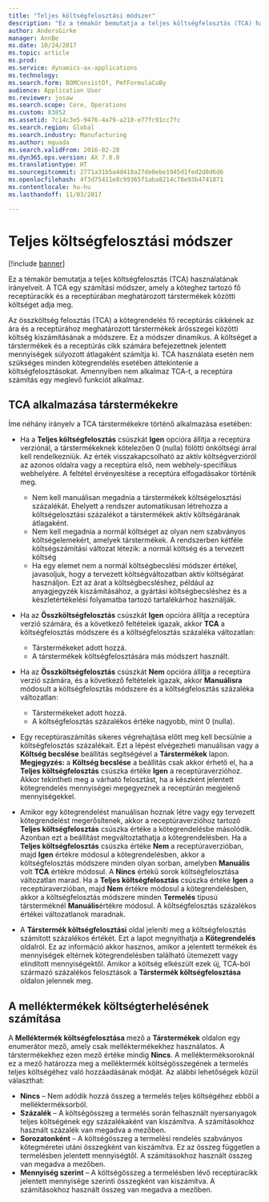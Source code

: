 ```yaml
---
title: "Teljes költségfelosztási módszer"
description: "Ez a témakör bemutatja a teljes költségfelosztás (TCA) használatának irányelveit. A TCA egy számítási módszer, amely a köteghez tartozó fő receptúracikk és a receptúrában meghatározott társtermékek közötti költséget adja meg."
author: AndersGirke
manager: AnnBe
ms.date: 10/24/2017
ms.topic: article
ms.prod: 
ms.service: dynamics-ax-applications
ms.technology: 
ms.search.form: BOMConsistOf, PmfFormulaCoBy
audience: Application User
ms.reviewer: josaw
ms.search.scope: Core, Operations
ms.custom: 83852
ms.assetid: 7c14c3e5-9476-4a79-a210-e77fc91cc7fc
ms.search.region: Global
ms.search.industry: Manufacturing
ms.author: mguada
ms.search.validFrom: 2016-02-28
ms.dyn365.ops.version: AX 7.0.0
ms.translationtype: HT
ms.sourcegitcommit: 2771a31b5a4d418a27de0ebe1945d1fed2d8d6d6
ms.openlocfilehash: 4f3d75411e8c99365f1aba8214c78e93b4741871
ms.contentlocale: hu-hu
ms.lasthandoff: 11/03/2017

---
```


# <a name="total-cost-allocation-method"></a>Teljes költségfelosztási módszer

[!include [banner](../includes/banner.md)]

Ez a témakör bemutatja a teljes költségfelosztás (TCA) használatának irányelveit. A TCA egy számítási módszer, amely a köteghez tartozó fő receptúracikk és a receptúrában meghatározott társtermékek közötti költséget adja meg.

Az összköltség felosztás (TCA) a kötegrendelés fő receptúrás cikkének az ára és a receptúrához meghatározott társtermékek árösszegei közötti költség kiszámításának a módszere. Ez a módszer dinamikus. A költséget a társtermékek és a receptúrás cikk számára befejezettnek jelentett mennyiségek súlyozott átlagaként számítja ki. TCA használata esetén nem szükséges minden kötegrendelés esetében áttekintenie a költségfelosztásokat. Amennyiben nem alkalmaz TCA-t, a receptúra számítás egy meglevő funkciót alkalmaz.

## <a name="using-tca-for-coproducts"></a>TCA alkalmazása társtermékekre
Íme néhány irányelv a TCA társtermékekre történő alkalmazása esetében:

-   Ha a **Teljes költségfelosztás** csúszkát **Igen** opcióra állítja a receptúra verziónál, a társtermékeknek kötelezően 0 (nulla) fölötti önköltségi árral kell rendelkezniük. Az érték visszakapcsolható az aktív költségverzióról az azonos oldalra vagy a receptúra első, nem webhely-specifikus webhelyére. A feltétel érvényesítése a receptúra elfogadásakor történik meg.

    -   Nem kell manuálisan megadnia a társtermékek költségelosztási százalékát. Ehelyett a rendszer automatikusan létrehozza a költségelosztási százalékot a társtermékek aktív költségárának átlagaként. 
    -   Nem kell megadnia a normál költséget az olyan nem szabványos költségelemekért, amelyek társtermékek. A rendszerben kétféle költségszámítási változat létezik: a normál költség és a tervezett költség 
    -   Ha egy elemet nem a normál költségbecslési módszer értékel, javasoljuk, hogy a tervezett költségváltozatban aktív költségárat használjon. Ezt az árat a költségbecsléshez, például az anyagjegyzék kiszámításához, a gyártási költségbecsléshez és a készletértékelési folyamatba tartozó tartalékárhoz használják. 

-   Ha az **Összköltségfelosztás** csúszkát **Igen** opcióra állítja a receptúra verzió számára, és a következő feltételek igazak, akkor **TCA** a költségfelosztás módszere és a költségfelosztás százaléka változatlan:
    -   Társtermékeket adott hozzá.
    -   A társtermékek költségfelosztására más módszert használt.
-   Ha az **Összköltségfelosztás** csúszkát **Nem** opcióra állítja a receptúra verzió számára, és a következő feltételek igazak, akkor **Manuálisra** módosult a költségfelosztás módszere és a költségfelosztás százaléka változatlan:
    -   Társtermékeket adott hozzá.
    -   A költségfelosztás százalékos értéke nagyobb, mint 0 (nulla).
-   Egy receptúraszámítás sikeres végrehajtása előtt meg kell becsülnie a költségfelosztás százalékait. Ezt a lépést elvégezheti manuálisan vagy a **Költség becslése** beállítás segítségével a **Társtermékek** lapon. **Megjegyzés:** a **Költség becslése** a beállítás csak akkor érhető el, ha a **Teljes költségfelosztás** csúszka értéke **Igen** a receptúraverzióhoz. Akkor tekintheti meg a várható felosztást, ha a készként jelentett kötegrendelés mennyiségei megegyeznek a receptúrán megjelenő mennyiségekkel.
-   Amikor egy kötegrendelést manuálisan hoznak létre vagy egy tervezett kötegrendelést megerősítenek, akkor a receptúraverzióhoz tartozó **Teljes költségfelosztás** csúszka értéke a kötegrendelésbe másolódik. Azonban ezt a beállítást megváltoztathatja a kötegrendelésben. Ha a **Teljes költségfelosztás** csúszka értéke **Nem** a receptúraverzióban, majd **Igen** értékre módosul a kötegrendelésben, akkor a költségfelosztás módszere minden olyan sorban, amelyben **Manuális** volt **TCA** értékre módosul. A **Nincs** értékű sorok költségfelosztása változatlan marad. Ha a **Teljes költségfelosztás** csúszka értéke **Igen** a receptúraverzióban, majd **Nem** értékre módosul a kötegrendelésben, akkor a költségfelosztás módszere minden **Termelés** típusú társterméknél **Manuális**értékre módosul. A költségfelosztás százalékos értékei változatlanok maradnak.
-   A **Társtermék költségfelosztási** oldal jeleníti meg a költségfelosztás számított százalékos értékét. Ezt a lapot megnyithatja a **Kötegrendelés** oldalról. Ez az információ akkor hasznos, amikor a jelentett termékek és mennyiségek eltérnek kötegrendelésben található ütemezett vagy elindított mennyiségektől. Amikor a költség elkészült ezek új, TCA-ból származó százalékos felosztások a **Társtermék költségfelosztása** oldalon jelennek meg.

## <a name="calculating-the-burden-for-byproducts"></a>A melléktermékek költségterhelésének számítása
A **Melléktermék költségfelosztása** mező a **Társtermékek** oldalon egy enumerátor mező, amely csak melléktermékekhez használatos. A társtermékekhez ezen mező értéke mindig **Nincs**. A mellékterméksoroknál ez a mező határozza meg a melléktermék költségösszegének a termelés teljes költségéhez való hozzáadásának módját. Az alábbi lehetőségek közül választhat:

-   **Nincs** – Nem adódik hozzá összeg a termelés teljes költségéhez ebből a mellékterméksorból.
-   **Százalék** – A költségösszeg a termelés során felhasznált nyersanyagok teljes költségének egy százalékaként van kiszámítva. A számításokhoz használt százalék van megadva a mezőben.
-   **Sorozatonként** – A költségösszeg a termelési rendelés szabványos kötegméretei utáni összegként van kiszámítva. Ez az összeg független a termelésben jelentett mennyiségtől. A számításokhoz használt összeg van megadva a mezőben.
-   **Mennyiség szerint** – A költségösszeg a termelésben lévő receptúracikk jelentett mennyisége szerinti összegként van kiszámítva. A számításokhoz használt összeg van megadva a mezőben.





